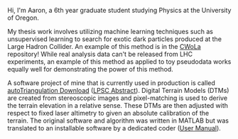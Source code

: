 Hi, I'm Aaron, a 6th year graduate student studying Physics at the University of Oregon.

My thesis work involves utilizing machine learning techniques such as unsupervised learning to search for exotic dark particles produced at the Large Hadron Collider.  An example of this method is in the [CWoLa](https://github.com/akilgall/CWoLa) repository!
While real analysis data can't be released from LHC experiments, an example of this method as applied to toy pseudodata works equally well for demonstrating the power of this method.  

A software project of mine that is currently used in production is called [autoTriangulation Download](https://www.uahirise.org/tools/at/) ([LPSC Abstract](https://www.uahirise.org/tools/at/Kilgallon_etal_2015_LPSC.pdf)).  Digital Terrain Models (DTMs) are created from stereoscopic images and pixel-matching is used to derive the terrain elevation in a relative sense.  These DTMs are then adjusted with respect to fixed laser altimetry to given an absolute calibration of the terrain.  The original software and algorithm was written in MATLAB but was translated to an installable software by a dedicated coder ([User Manual](https://static.uahirise.org/software/at/autotriangulation-manual.pdf)).

<!---
akilgall/akilgall is a ✨ special ✨ repository because its `README.md` (this file) appears on your GitHub profile.
You can click the Preview link to take a look at your changes.
--->
